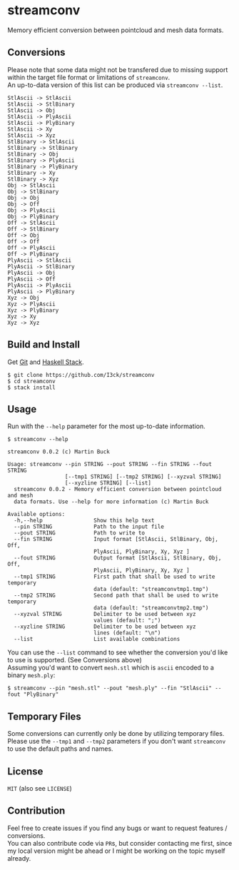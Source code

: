 streamconv
==========
Memory efficient conversion between pointcloud and mesh data formats.


Conversions
-----------
Please note that some data might not be transfered due to missing support within the target file format or limitations of `streamconv`.  
An up-to-data version of this list can be produced via `streamconv --list`.  
```
StlAscii -> StlAscii
StlAscii -> StlBinary
StlAscii -> Obj
StlAscii -> PlyAscii
StlAscii -> PlyBinary
StlAscii -> Xy
StlAscii -> Xyz
StlBinary -> StlAscii
StlBinary -> StlBinary
StlBinary -> Obj
StlBinary -> PlyAscii
StlBinary -> PlyBinary
StlBinary -> Xy
StlBinary -> Xyz
Obj -> StlAscii
Obj -> StlBinary
Obj -> Obj
Obj -> Off
Obj -> PlyAscii
Obj -> PlyBinary
Off -> StlAscii
Off -> StlBinary
Off -> Obj
Off -> Off
Off -> PlyAscii
Off -> PlyBinary
PlyAscii -> StlAscii
PlyAscii -> StlBinary
PlyAscii -> Obj
PlyAscii -> Off
PlyAscii -> PlyAscii
PlyAscii -> PlyBinary
Xyz -> Obj
Xyz -> PlyAscii
Xyz -> PlyBinary
Xyz -> Xy
Xyz -> Xyz
```

Build and Install
-----------------
Get [Git](https://en.wikipedia.org/wiki/Git) and [Haskell Stack](https://en.wikipedia.org/wiki/Stack_(Haskell)).  
```
$ git clone https://github.com/I3ck/streamconv
$ cd streamconv
$ stack install
```


Usage
-----
Run with the `--help` parameter for the most up-to-date information.  
```
$ streamconv --help

streamconv 0.0.2 (c) Martin Buck

Usage: streamconv --pin STRING --pout STRING --fin STRING --fout STRING
                  [--tmp1 STRING] [--tmp2 STRING] [--xyzval STRING]
                  [--xyzline STRING] [--list]
  streamconv 0.0.2 - Memory efficient conversion between pointcloud and mesh
  data formats. Use --help for more information (c) Martin Buck

Available options:
  -h,--help                Show this help text
  --pin STRING             Path to the input file
  --pout STRING            Path to write to
  --fin STRING             Input format [StlAscii, StlBinary, Obj, Off,
                           PlyAscii, PlyBinary, Xy, Xyz ]
  --fout STRING            Output format [StlAscii, StlBinary, Obj, Off,
                           PlyAscii, PlyBinary, Xy, Xyz ]
  --tmp1 STRING            First path that shall be used to write temporary
                           data (default: "streamconvtmp1.tmp")
  --tmp2 STRING            Second path that shall be used to write temporary
                           data (default: "streamconvtmp2.tmp")
  --xyzval STRING          Delimiter to be used between xyz
                           values (default: ";")
  --xyzline STRING         Delimiter to be used between xyz
                           lines (default: "\n")
  --list                   List available combinations
```
You can use the `--list` command to see whether the conversion you'd like to use is supported. (See Conversions above)  
Assuming you'd want to convert `mesh.stl` which is `ascii` encoded to a binary `mesh.ply`:  
```
$ streamconv --pin "mesh.stl" --pout "mesh.ply" --fin "StlAscii" --fout "PlyBinary"
```


Temporary Files
---------------
Some conversions can currently only be done by utilizing temporary files.  
Please use the `--tmp1` and `--tmp2` parameters if you don't want `streamconv` to use the default paths and names.  


License
-------
`MIT` (also see `LICENSE`)


Contribution
------------
Feel free to create issues if you find any bugs or want to request features / conversions.  
You can also contribute code via `PR`s, but consider contacting me first, since my local version might be ahead or I might be working on the topic myself already.  